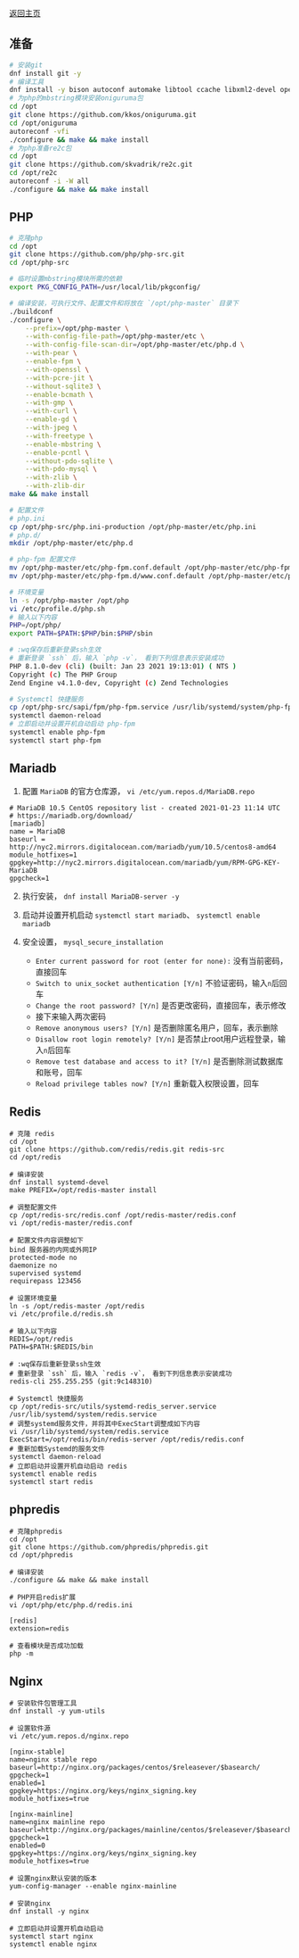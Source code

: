 [返回主页](../../../README.md)

## 准备

```bash
# 安装git
dnf install git -y
# 编译工具
dnf install -y bison autoconf automake libtool ccache libxml2-devel openssl-devel libcurl-devel libpng-devel libjpeg-devel freetype-devel gmp-devel gcc-c++
# 为php的mbstring模块安装oniguruma包
cd /opt
git clone https://github.com/kkos/oniguruma.git
cd /opt/oniguruma
autoreconf -vfi
./configure && make && make install
# 为php准备re2c包
cd /opt
git clone https://github.com/skvadrik/re2c.git
cd /opt/re2c
autoreconf -i -W all
./configure && make && make install
```

## PHP

```bash
# 克隆php
cd /opt
git clone https://github.com/php/php-src.git
cd /opt/php-src

# 临时设置mbstring模块所需的依赖
export PKG_CONFIG_PATH=/usr/local/lib/pkgconfig/

# 编译安装，可执行文件、配置文件和将放在 `/opt/php-master` 目录下
./buildconf
./configure \
    --prefix=/opt/php-master \
    --with-config-file-path=/opt/php-master/etc \
    --with-config-file-scan-dir=/opt/php-master/etc/php.d \
    --with-pear \
    --enable-fpm \
    --with-openssl \
    --with-pcre-jit \
    --without-sqlite3 \
    --enable-bcmath \
    --with-gmp \
    --with-curl \
    --enable-gd \
    --with-jpeg \
    --with-freetype \
    --enable-mbstring \
    --enable-pcntl \
    --without-pdo-sqlite \
    --with-pdo-mysql \
    --with-zlib \
    --with-zlib-dir
make && make install

# 配置文件
# php.ini
cp /opt/php-src/php.ini-production /opt/php-master/etc/php.ini
# php.d/
mkdir /opt/php-master/etc/php.d

# php-fpm 配置文件
mv /opt/php-master/etc/php-fpm.conf.default /opt/php-master/etc/php-fpm.conf
mv /opt/php-master/etc/php-fpm.d/www.conf.default /opt/php-master/etc/php-fpm.d/www.conf

# 环境变量
ln -s /opt/php-master /opt/php
vi /etc/profile.d/php.sh
# 输入以下内容
PHP=/opt/php/
export PATH=$PATH:$PHP/bin:$PHP/sbin

# :wq保存后重新登录ssh生效
# 重新登录 `ssh` 后，输入 `php -v`， 看到下列信息表示安装成功
PHP 8.1.0-dev (cli) (built: Jan 23 2021 19:13:01) ( NTS )
Copyright (c) The PHP Group
Zend Engine v4.1.0-dev, Copyright (c) Zend Technologies

# Systemctl 快捷服务
cp /opt/php-src/sapi/fpm/php-fpm.service /usr/lib/systemd/system/php-fpm.service
systemctl daemon-reload
# 立即启动并设置开机自动启动 php-fpm
systemctl enable php-fpm
systemctl start php-fpm
```

## Mariadb

1. 配置 `MariaDB` 的官方仓库源， `vi /etc/yum.repos.d/MariaDB.repo`

```
# MariaDB 10.5 CentOS repository list - created 2021-01-23 11:14 UTC
# https://mariadb.org/download/
[mariadb]
name = MariaDB
baseurl = http://nyc2.mirrors.digitalocean.com/mariadb/yum/10.5/centos8-amd64
module_hotfixes=1
gpgkey=http://nyc2.mirrors.digitalocean.com/mariadb/yum/RPM-GPG-KEY-MariaDB
gpgcheck=1
```

2. 执行安装， `dnf install MariaDB-server -y`

3. 启动并设置开机启动 `systemctl start mariadb`、 `systemctl enable mariadb`

3. 安全设置， `mysql_secure_installation`
    * `Enter current password for root (enter for none):` 没有当前密码，直接回车
    * `Switch to unix_socket authentication [Y/n]` 不验证密码，输入`n`后回车
    * `Change the root password? [Y/n]` 是否更改密码，直接回车，表示修改
    * 接下来输入两次密码
    * `Remove anonymous users? [Y/n]` 是否删除匿名用户，回车，表示删除
    * `Disallow root login remotely? [Y/n]` 是否禁止root用户远程登录，输入`n`后回车
    * `Remove test database and access to it? [Y/n]` 是否删除测试数据库和账号，回车
    * `Reload privilege tables now? [Y/n]` 重新载入权限设置，回车

## Redis

```
# 克隆 redis
cd /opt
git clone https://github.com/redis/redis.git redis-src
cd /opt/redis

# 编译安装
dnf install systemd-devel
make PREFIX=/opt/redis-master install

# 调整配置文件
cp /opt/redis-src/redis.conf /opt/redis-master/redis.conf
vi /opt/redis-master/redis.conf

# 配置文件内容调整如下
bind 服务器的内网或外网IP
protected-mode no
daemonize no
supervised systemd
requirepass 123456

# 设置环境变量
ln -s /opt/redis-master /opt/redis
vi /etc/profile.d/redis.sh

# 输入以下内容
REDIS=/opt/redis
PATH=$PATH:$REDIS/bin

# :wq保存后重新登录ssh生效
# 重新登录 `ssh` 后，输入 `redis -v`， 看到下列信息表示安装成功
redis-cli 255.255.255 (git:9c148310)

# Systemctl 快捷服务
cp /opt/redis-src/utils/systemd-redis_server.service /usr/lib/systemd/system/redis.service
# 调整systemd服务文件，并将其中ExecStart调整成如下内容
vi /usr/lib/systemd/system/redis.service
ExecStart=/opt/redis/bin/redis-server /opt/redis/redis.conf
# 重新加载Systemd的服务文件
systemctl daemon-reload
# 立即启动并设置开机自动启动 redis
systemctl enable redis
systemctl start redis
```

## phpredis

```
# 克隆phpredis
cd /opt
git clone https://github.com/phpredis/phpredis.git
cd /opt/phpredis

# 编译安装
./configure && make && make install

# PHP开启redis扩展
vi /opt/php/etc/php.d/redis.ini

[redis]
extension=redis

# 查看模块是否成功加载
php -m
```

## Nginx

```
# 安装软件包管理工具
dnf install -y yum-utils

# 设置软件源
vi /etc/yum.repos.d/nginx.repo

[nginx-stable]
name=nginx stable repo
baseurl=http://nginx.org/packages/centos/$releasever/$basearch/
gpgcheck=1
enabled=1
gpgkey=https://nginx.org/keys/nginx_signing.key
module_hotfixes=true

[nginx-mainline]
name=nginx mainline repo
baseurl=http://nginx.org/packages/mainline/centos/$releasever/$basearch/
gpgcheck=1
enabled=0
gpgkey=https://nginx.org/keys/nginx_signing.key
module_hotfixes=true

# 设置nginx默认安装的版本
yum-config-manager --enable nginx-mainline

# 安装nginx
dnf install -y nginx

# 立即启动并设置开机自动启动
systemctl start nginx
systemctl enable nginx
```